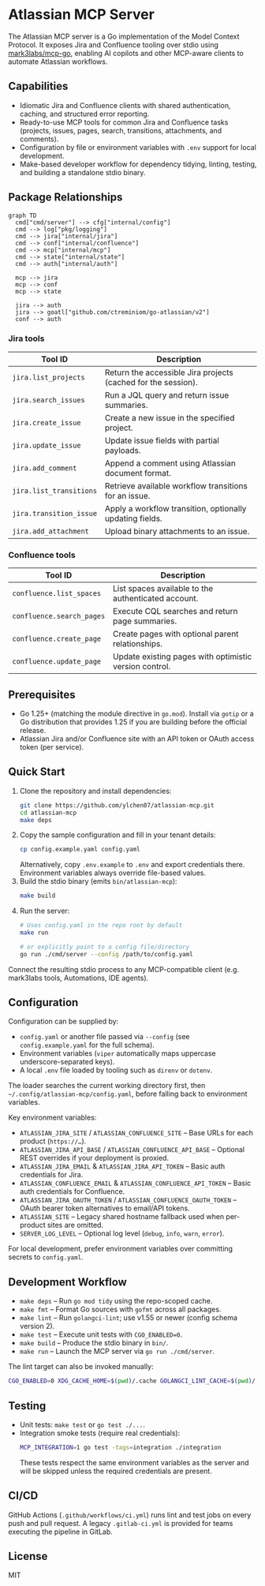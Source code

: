 # Atlassian MCP Server

The Atlassian MCP server is a Go implementation of the Model Context Protocol. It exposes Jira and Confluence tooling over stdio using [mark3labs/mcp-go](https://github.com/mark3labs/mcp-go), enabling AI copilots and other MCP-aware clients to automate Atlassian workflows.

## Capabilities

- Idiomatic Jira and Confluence clients with shared authentication, caching, and structured error reporting.
- Ready-to-use MCP tools for common Jira and Confluence tasks (projects, issues, pages, search, transitions, attachments, and comments).
- Configuration by file or environment variables with `.env` support for local development.
- Make-based developer workflow for dependency tidying, linting, testing, and building a standalone stdio binary.

## Package Relationships

```mermaid
graph TD
  cmd["cmd/server"] --> cfg["internal/config"]
  cmd --> log["pkg/logging"]
  cmd --> jira["internal/jira"]
  cmd --> conf["internal/confluence"]
  cmd --> mcp["internal/mcp"]
  cmd --> state["internal/state"]
  cmd --> auth["internal/auth"]

  mcp --> jira
  mcp --> conf
  mcp --> state

  jira --> auth
  jira --> goatl["github.com/ctreminiom/go-atlassian/v2"]
  conf --> auth
```

### Jira tools

| Tool ID | Description |
| --- | --- |
| `jira.list_projects` | Return the accessible Jira projects (cached for the session). |
| `jira.search_issues` | Run a JQL query and return issue summaries. |
| `jira.create_issue` | Create a new issue in the specified project. |
| `jira.update_issue` | Update issue fields with partial payloads. |
| `jira.add_comment` | Append a comment using Atlassian document format. |
| `jira.list_transitions` | Retrieve available workflow transitions for an issue. |
| `jira.transition_issue` | Apply a workflow transition, optionally updating fields. |
| `jira.add_attachment` | Upload binary attachments to an issue. |

### Confluence tools

| Tool ID | Description |
| --- | --- |
| `confluence.list_spaces` | List spaces available to the authenticated account. |
| `confluence.search_pages` | Execute CQL searches and return page summaries. |
| `confluence.create_page` | Create pages with optional parent relationships. |
| `confluence.update_page` | Update existing pages with optimistic version control. |

## Prerequisites

- Go 1.25+ (matching the module directive in `go.mod`). Install via `gotip` or a Go distribution that provides 1.25 if you are building before the official release.
- Atlassian Jira and/or Confluence site with an API token or OAuth access token (per service).

## Quick Start

1. Clone the repository and install dependencies:
   ```bash
   git clone https://github.com/ylchen07/atlassian-mcp.git
   cd atlassian-mcp
   make deps
   ```
2. Copy the sample configuration and fill in your tenant details:
   ```bash
   cp config.example.yaml config.yaml
   ```
   Alternatively, copy `.env.example` to `.env` and export credentials there. Environment variables always override file-based values.
3. Build the stdio binary (emits `bin/atlassian-mcp`):
   ```bash
   make build
   ```
4. Run the server:
   ```bash
   # Uses config.yaml in the repo root by default
   make run

   # or explicitly point to a config file/directory
   go run ./cmd/server --config /path/to/config.yaml
   ```

Connect the resulting stdio process to any MCP-compatible client (e.g. mark3labs tools, Automations, IDE agents).

## Configuration

Configuration can be supplied by:

- `config.yaml` or another file passed via `--config` (see `config.example.yaml` for the full schema).
- Environment variables (`viper` automatically maps uppercase underscore-separated keys).
- A local `.env` file loaded by tooling such as `direnv` or `dotenv`.

The loader searches the current working directory first, then `~/.config/atlassian-mcp/config.yaml`, before falling back to environment variables.

Key environment variables:

- `ATLASSIAN_JIRA_SITE` / `ATLASSIAN_CONFLUENCE_SITE` – Base URLs for each product (`https://…`).
- `ATLASSIAN_JIRA_API_BASE` / `ATLASSIAN_CONFLUENCE_API_BASE` – Optional REST overrides if your deployment is proxied.
- `ATLASSIAN_JIRA_EMAIL` & `ATLASSIAN_JIRA_API_TOKEN` – Basic auth credentials for Jira.
- `ATLASSIAN_CONFLUENCE_EMAIL` & `ATLASSIAN_CONFLUENCE_API_TOKEN` – Basic auth credentials for Confluence.
- `ATLASSIAN_JIRA_OAUTH_TOKEN` / `ATLASSIAN_CONFLUENCE_OAUTH_TOKEN` – OAuth bearer token alternatives to email/API tokens.
- `ATLASSIAN_SITE` – Legacy shared hostname fallback used when per-product sites are omitted.
- `SERVER_LOG_LEVEL` – Optional log level (`debug`, `info`, `warn`, `error`).

For local development, prefer environment variables over committing secrets to `config.yaml`.

## Development Workflow

- `make deps` – Run `go mod tidy` using the repo-scoped cache.
- `make fmt` – Format Go sources with `gofmt` across all packages.
- `make lint` – Run `golangci-lint`; use v1.55 or newer (config schema version 2).
- `make test` – Execute unit tests with `CGO_ENABLED=0`.
- `make build` – Produce the stdio binary in `bin/`.
- `make run` – Launch the MCP server via `go run ./cmd/server`.

The lint target can also be invoked manually:

```bash
CGO_ENABLED=0 XDG_CACHE_HOME=$(pwd)/.cache GOLANGCI_LINT_CACHE=$(pwd)/.cache/golangci golangci-lint run ./...
```

## Testing

- Unit tests: `make test` or `go test ./...`.
- Integration smoke tests (require real credentials):
  ```bash
  MCP_INTEGRATION=1 go test -tags=integration ./integration
  ```
  These tests respect the same environment variables as the server and will be skipped unless the required credentials are present.

## CI/CD

GitHub Actions (`.github/workflows/ci.yml`) runs lint and test jobs on every push and pull request. A legacy `.gitlab-ci.yml` is provided for teams executing the pipeline in GitLab.

## License

MIT
